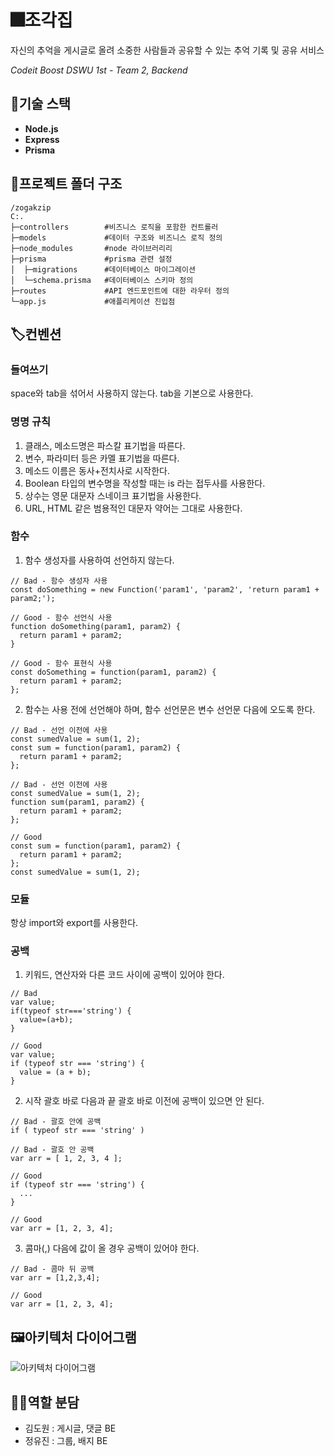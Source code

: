 # 🎆조각집
자신의 추억을 게시글로 올려 소중한 사람들과 공유할 수 있는 추억 기록 및 공유 서비스

*Codeit Boost DSWU 1st - Team 2, Backend*

## 🚀기술 스택
- **Node.js**
- **Express**
- **Prisma**



## 📁프로젝트 폴더 구조
```
/zogakzip
C:.
├─controllers        #비즈니스 로직을 포함한 컨트롤러
├─models             #데이터 구조와 비즈니스 로직 정의
├─node_modules       #node 라이브러리리
├─prisma             #prisma 관련 설정
│  ├─migrations      #데이터베이스 마이그레이션
│  └─schema.prisma   #데이터베이스 스키마 정의
├─routes             #API 엔드포인트에 대한 라우터 정의
└─app.js             #애플리케이션 진입점
```

## 🏷️컨벤션
### 들여쓰기
space와 tab을 섞어서 사용하지 않는다. tab을 기본으로 사용한다.

### 명명 규칙
1. 클래스, 메소드명은 파스칼 표기법을 따른다.
2. 변수, 파라미터 등은 카멜 표기법을 따른다.
3. 메소드 이름은 동사+전치사로 시작한다.
4. Boolean 타입의 변수명을 작성할 때는 is 라는 접두사를 사용한다.
5. 상수는 영문 대문자 스네이크 표기법을 사용한다.
6. URL, HTML 같은 범용적인 대문자 약어는 그대로 사용한다.


### 함수
1. 함수 생성자를 사용하여 선언하지 않는다.
```
// Bad - 함수 생성자 사용
const doSomething = new Function('param1', 'param2', 'return param1 + param2;');

// Good - 함수 선언식 사용
function doSomething(param1, param2) {
  return param1 + param2;
}

// Good - 함수 표현식 사용
const doSomething = function(param1, param2) {
  return param1 + param2;
};
```
2. 함수는 사용 전에 선언해야 하며, 함수 선언문은 변수 선언문 다음에 오도록 한다.
```
// Bad - 선언 이전에 사용
const sumedValue = sum(1, 2);
const sum = function(param1, param2) {
  return param1 + param2;
};

// Bad - 선언 이전에 사용
const sumedValue = sum(1, 2);
function sum(param1, param2) {
  return param1 + param2;
};

// Good
const sum = function(param1, param2) {
  return param1 + param2;
};
const sumedValue = sum(1, 2);
```
### 모듈
항상 import와 export를 사용한다.

### 공백
1. 키워드, 연산자와 다른 코드 사이에 공백이 있어야 한다.
```
// Bad
var value;
if(typeof str==='string') {
  value=(a+b);
}

// Good
var value;
if (typeof str === 'string') {
  value = (a + b);
}
```
2. 시작 괄호 바로 다음과 끝 괄호 바로 이전에 공백이 있으면 안 된다.
```
// Bad - 괄호 안에 공백
if ( typeof str === 'string' )

// Bad - 괄호 안 공백
var arr = [ 1, 2, 3, 4 ];

// Good
if (typeof str === 'string') {
  ...
}

// Good
var arr = [1, 2, 3, 4];
```
3. 콤마(,) 다음에 값이 올 경우 공백이 있어야 한다.
```
// Bad - 콤마 뒤 공백
var arr = [1,2,3,4];

// Good
var arr = [1, 2, 3, 4];
```


## 🖼️아키텍처 다이어그램
![아키텍처 다이어그램](https://github.com/user-attachments/assets/d6e0368d-ccdf-4487-bb2e-b45e600a4b40)

## 👩‍💻역할 분담
+ 김도원 : 게시글, 댓글 BE
+ 정유진 : 그룹, 배지 BE
